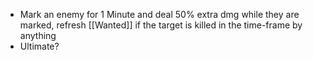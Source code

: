 - Mark an enemy for 1 Minute and deal 50% extra dmg while they are marked, refresh [[Wanted]] if the target is killed in the time-frame by anything
- Ultimate?